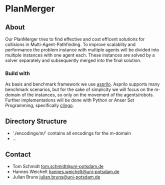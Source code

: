 # PlanMerger

## About

Our PlanMerger tries to find effective and cost efficent solutions for collisions in Multi-Agent-Pathfinding.
To improve scalablity and performance the problem instance with multiple agents will be divided into multiple instances with one agent each.
These instances are solved by a solver separately and subsequently merged into the final solution.


### Build with

As basis and benchmark framework we use [asprilo](https://asprilo.github.io/).
Asprilo supports many benchmark scenarios, but for the sake of simplicity we will focus on the m-domain of the instances, so only on the movement of the agents/robots.
Further implementations will be done with Python or Anser Set Programming, specifically [clingo](https://potassco.org/clingo/).


## Directory Structure

- './encodings/m/' contains all encodings for the m-domain
- ...


## Contact

- Tom Schmidt tom.schmidt@uni-potsdam.de
- Hannes Weichelt hannes.weichelt@uni-potsdam.de
- Julian Bruns julian.bruns@uni-potsdam.de
